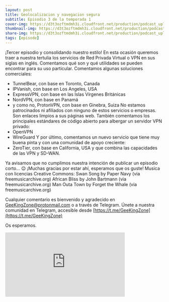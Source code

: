 ```yaml
---
layout: post
title: Geolocalizacion y navegacion segura
subtitle: Episodio 3 de la temporada 1
cover-img: https://d3t3ozftmdmh3i.cloudfront.net/production/podcast_uploaded_nologo400/14743809/14743809-1619370372653-eb16be7dd0aee.jpg
thumbnail-img: https://d3t3ozftmdmh3i.cloudfront.net/production/podcast_uploaded_nologo400/14743809/14743809-1619370372653-eb16be7dd0aee.jpg
share-img: https://d3t3ozftmdmh3i.cloudfront.net/production/podcast_uploaded_nologo400/14743809/14743809-1619370372653-eb16be7dd0aee.jpg
tags: [episode]
---
```


¡Tercer episodio y consolidando nuestro estilo!
En esta ocasión queremos traer a nuestra tertulia los servicios de Red Privada Virtual o VPN en sus siglas en inglés. Comentamos qué son y qué utilidades se pueden encontrar para su uso particular.
Comentamos algunas soluciones comerciales:
- TunnelBear, con base en Toronto, Canada
- IPVanish, con base en Los Angeles, USA
- ExpressVPN, con base en las Islas Vírgenes Británicas
- NordVPN, con base en Panamá
- y como no, ProtonVPN, con base en Ginebra, Suiza
No estamos patrocinados ni afiliados con ninguno de estos servicios o empresas. Son enlaces limpios a sus páginas web.
También comentamos los principales estándares de código abierto para albergar un servidor VPN privado:
- OpenVPN
- WireGuard
Y por último, comentamos un nuevo servicio que tiene muy buena pinta y con una comunidad de apoyo creciente: 
- ZeroTier, con base en California, USA y que combina las capacidades de las VPN y SD-WAN.

Ya avisamos que no cumplimos nuestra intención de publicar un episodio corto... 😉
¡Muchas gracias por estar ahí, esperamos que os guste!
Musica con licencias Creative Commons:
Swan Song by Paper Navy (via freemusicarchive.org)
African Bliss by John Bartmann (via freemusicarchive.org)
Man Outa Town by Forget the Whale (via freemusicarchive.org)

Cualquier comentario es bienvenido y agradecido en GeeKingZone@protonmail.com o a través de Telegram.
Únete a nuestra comunidad en Telegram, accesible desde [https://t.me/GeeKingZone](https://t.me/GeeKingZone)

Os esperamos.
<iframe src='https://podcasters.spotify.com/pod/show/geekingzone/embed/episodes/Geolocalizacin-y-navegacin-segura-e12aqj1' height='204px' width='380px' frameborder='0' scrolling='no'></iframe>